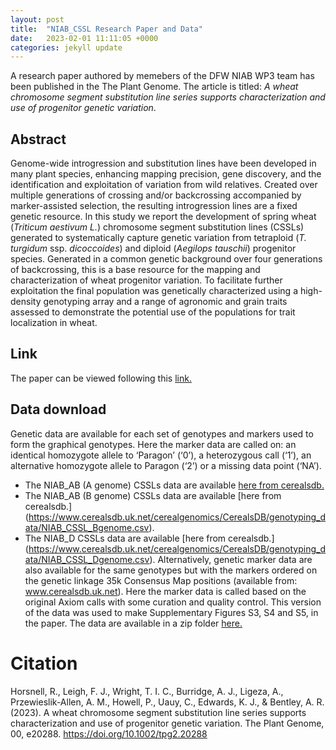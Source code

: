 ```yaml
---
layout: post
title:  "NIAB_CSSL Research Paper and Data"
date:   2023-02-01 11:11:05 +0000
categories: jekyll update
---
```



A research paper authored by memebers of the DFW NIAB WP3 team has been published in the The Plant Genome. The article is titled: *A wheat chromosome segment substitution line series supports characterization and use of progenitor genetic variation*.

## Abstract

Genome-wide introgression and substitution lines have been developed in many plant species, enhancing mapping precision, gene discovery, and the identification and exploitation of variation from wild relatives. Created over multiple generations of crossing and/or backcrossing accompanied by marker-assisted selection, the resulting introgression lines are a fixed genetic resource. In this study we report the development of spring wheat (*Triticum aestivum L.*) chromosome segment substitution lines (CSSLs) generated to systematically capture genetic variation from tetraploid (*T. turgidum* ssp. *dicoccoides*) and diploid (*Aegilops tauschii*) progenitor species. Generated in a common genetic background over four generations of backcrossing, this is a base resource for the mapping and characterization of wheat progenitor variation. To facilitate further exploitation the final population was genetically characterized using a high-density genotyping array and a range of agronomic and grain traits assessed to demonstrate the potential use of the populations for trait localization in wheat.
## Link

The paper can be viewed following this [link.](https://doi.org/10.1002/tpg2.20288)

## Data download

Genetic data are available for each set of genotypes and markers used to form the graphical genotypes. Here the marker data are called on: an identical homozygote allele to ‘Paragon’ (‘0’), a heterozygous call (‘1’), an alternative homozygote allele to Paragon (‘2’) or a missing data point (‘NA’). 
-	The NIAB_AB (A genome) CSSLs data are available [here from cerealsdb.](https://www.cerealsdb.uk.net/cerealgenomics/CerealsDB/genotyping_data/NIAB_CSSL_Agenome.csv) 
-	The NIAB_AB (B genome) CSSLs data are available [here from cerealsdb.] (https://www.cerealsdb.uk.net/cerealgenomics/CerealsDB/genotyping_data/NIAB_CSSL_Bgenome.csv).
-	The NIAB_D CSSLs data are available [here from cerealsdb.] (https://www.cerealsdb.uk.net/cerealgenomics/CerealsDB/genotyping_data/NIAB_CSSL_Dgenome.csv).
Alternatively, genetic marker data are also available for the same genotypes but with the markers ordered on the genetic linkage 35k Consensus Map positions (available from: www.cerealsdb.uk.net). Here the marker data is called based on the original Axiom calls with some curation and quality control. This version of the data was used to make Supplementary Figures S3, S4 and S5, in the paper. The data are available in a zip folder [here.](https://github.com/NIAB/niab-dfw-wp3/raw/main/data/NIAB_CSSLs_Selection_genotypes_ordered_35k.zip)


# Citation

Horsnell, R., Leigh, F. J., Wright, T. I. C., Burridge, A. J., Ligeza, A., Przewieslik-Allen, A. M., Howell, P., Uauy, C., Edwards, K. J., & Bentley, A. R. (2023). A wheat chromosome segment substitution line series supports characterization and use of progenitor genetic variation. The Plant Genome, 00, e20288. https://doi.org/10.1002/tpg2.20288